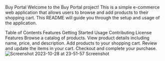 Buy Portal
Welcome to the Buy Portal project! This is a simple e-commerce web application that allows users to browse and add products to their shopping cart. This README will guide you through the setup and usage of the application.

Table of Contents
Features
Getting Started
Usage
Contributing
License
Features
Browse a catalog of products.
View product details including name, price, and description.
Add products to your shopping cart.
Review and update the items in your cart.
Checkout and complete your purchase.
![Screenshot 2023-10-28 at 23-51-57 Screenshot](https://github.com/Ajaysimha29/Buy-portal/assets/105908381/e848c579-ae20-4b68-a2e2-71396c051dc6)
